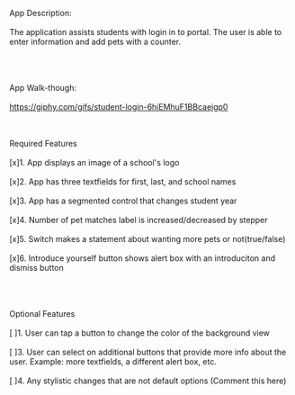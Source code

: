 App Description:
<br/><br/>
The application assists students with login in to portal. The user is able to enter information and add pets with a counter.
<br/><br/>

<br/><br/>
App Walk-though:
<br/><br/>
https://giphy.com/gifs/student-login-6hiEMhuF1BBcaejgp0

<br/><br/>
Required Features
<br/><br/>[x]1. App displays an image of a school's logo
<br/><br/>[x]2. App has three textfields for first, last, and school names
<br/><br/>[x]3. App has a segmented control that changes student year
<br/><br/>[x]4. Number of pet matches label is increased/decreased by stepper
<br/><br/>[x]5. Switch makes a statement about wanting more pets or not(true/false)
<br/><br/>[x]6. Introduce yourself button shows alert box with an introduciton and dismiss button
<br/><br/>

<br/><br/>
Optional Features
<br/><br/>[ ]1. User can tap a button to change the color of the background view
<br/><br/>[ ]3. User can select on additional buttons that provide more info about the user. Example: more textfields, a different alert box, etc.
<br/><br/>[ ]4. Any stylistic changes that are not default options (Comment this here)
